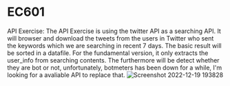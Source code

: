 # EC601
API Exercise:
The API Exercise is using the twitter API as a searching API.
It will browser and download the tweets from the users in Twitter who sent the keywords which we are searching in recent 7 days.
The basic result will be sorted in a datafile. For the fundamental version, it only extracts the user_info from searching contents.
The furthermore will be detect whether they are bot or not, unfortunately, botmeters has been down for a while, I'm looking for a avaliable API to replace that.
![Screenshot 2022-12-19 193828](https://user-images.githubusercontent.com/47468327/208554794-5b99b73a-0fd0-4fc9-a6ad-30116fa7f563.png)
